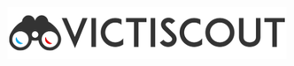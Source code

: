 [<img src="images/header.png" align="center" alt="VictiScout">](https://github.com/frc1418/VictiScout)

